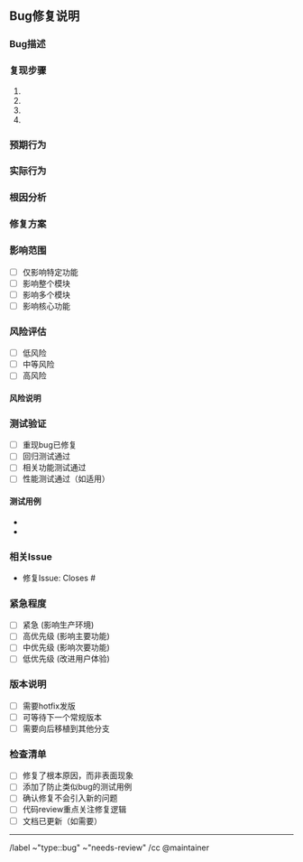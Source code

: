 ## Bug修复说明

### Bug描述
<!-- 详细描述遇到的bug现象 -->


### 复现步骤
1. 
2. 
3. 
4. 

### 预期行为
<!-- 描述期望的正确行为 -->


### 实际行为
<!-- 描述实际发生的错误行为 -->


### 根因分析
<!-- 分析bug产生的根本原因 -->


### 修复方案
<!-- 详细描述修复方案和实现思路 -->


### 影响范围
- [ ] 仅影响特定功能
- [ ] 影响整个模块
- [ ] 影响多个模块
- [ ] 影响核心功能

### 风险评估
- [ ] 低风险
- [ ] 中等风险
- [ ] 高风险

#### 风险说明
<!-- 如果是中高风险，请详细说明 -->


### 测试验证
- [ ] 重现bug已修复
- [ ] 回归测试通过
- [ ] 相关功能测试通过
- [ ] 性能测试通过（如适用）

#### 测试用例
<!-- 列出用于验证修复的测试用例 -->
- 
- 

### 相关Issue
- 修复Issue: Closes #

### 紧急程度
- [ ] 紧急 (影响生产环境)
- [ ] 高优先级 (影响主要功能)
- [ ] 中优先级 (影响次要功能)
- [ ] 低优先级 (改进用户体验)

### 版本说明
- [ ] 需要hotfix发版
- [ ] 可等待下一个常规版本
- [ ] 需要向后移植到其他分支

### 检查清单
- [ ] 修复了根本原因，而非表面现象
- [ ] 添加了防止类似bug的测试用例
- [ ] 确认修复不会引入新的问题
- [ ] 代码review重点关注修复逻辑
- [ ] 文档已更新（如需要）

---

/label ~"type::bug" ~"needs-review"
/cc @maintainer
